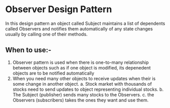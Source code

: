 # Observer Design Pattern
 In this design pattern an object called Subject maintains a list of dependents called Observers and notifies them automatically of any state changes usually by calling one of their methods.

## When to use:-
1. Observer pattern is used when there is one-to-many relationship between objects such as if one object is modified, its depenedent objects are to be notified          automatically
2. When you need many other objects to receive updates when their is some change in another object.
    a. Stock market with thousands of stocks need to send updates to object representing individual stocks.
    b. The Subject (publisher) sends many stocks to the Observers.
    c. the Observers (subscribers) takes the ones they want and use them.
    
